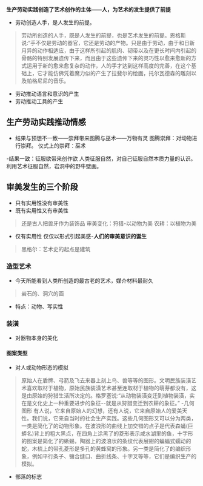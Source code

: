 **生产劳动实践创造了艺术创作的主体——人，为艺术的发生提供了前提**
- 劳动创造人手，是人发生的前提。
>劳动所创造的人手，既是人发生的前提，也是艺术发生的前提。恩格斯说:“手不仅是劳动的器官，它还是劳动的产物。只是由于劳动，由于和日新月异的动作相适应，由于这样所引起的肌肉、韧带以及在更长时间内引起的骨骼的特别发展遗传下来，而且由于这些遗传下来的灵巧性以愈来愈新的方式运用于新的愈来愈复杂的动作，人的手才达到这样高度的完善，在这个基础上，它才能仿佛凭着魔力似的产生了拉斐尔的绘画，托尔瓦德森的雕刻以及帕格尼尼的音乐。
- 劳动推动语言和意识的产生
- 劳动推动工具的产生

## 生产劳动实践推动情感
- 结果与预想不一致——崇拜带来图腾与巫术——万物有灵
图腾崇拜：对动物进行崇拜。
仪式上的崇拜：巫术

-结果一致：征服欲带来创作欲
人类征服自然，对自己征服自然本质力量的认识。利用艺术征服自然，岩洞中的野牛壁画。

## 审美发生的三个阶段
- 只有实用性没有审美性
- 既有实用性又有审美性
>还是古人把兽牙作为装饰品
审美变化：狩猎-以动物为美 农耕：以植物为美
- 仅有实用性
  仅仅以形式引起美感-**人们的审美意识的诞生**

>黑格尔：艺术史的起点是建筑
### 造型艺术
- 今天所能看到人类所创造的最古老的艺术，媒介材料最耐久
>岩石的、洞穴的画
- 特点：动物、写实性

### 装潢
- 对器物本身的美化
#### 图案类型
- 对人或动物形态的模拟
> 原始人在盾牌、弓箭及飞去来器上刻上鸟、兽等等的图形。文明民族装潢艺术喜欢取材于植物，原始民族装潢艺术甚至连取材于植物的萌芽都没有，这是由原始的狩猎生活所决定的。格罗塞说:“从动物装潢变迁到植物装潢，实在是文化史上一种重要进步的象征--就是从狩猎变迁到农耕的象征。”
-几何图形
> 有人说，它来自原始人的幻想，还有人说，它来自原始人的爱美天性。我们说，它来自当时的社会生产实践。这些几何图形又可以分为两类，一类是简化了的动物形象。在波浪形的曲线上加交错的点子是代表森蛹(巨蟒名)背上的粗大黑点，在四角上涂黑了的菱形表示咸水湖里的鱼，十字形的图案是简化了的蜥蜴，陶器上的波浪状的条纹代表展翅的蝙蝠式蠕动的蛇，木梳上的带孔菱形是多孔的黄蜂窝的形象。另一类是简化了的编织形象，例如平行条子、镶合缝口、曲折线条、十字叉等等，它们是编织生产的模拟。
- 部落的标志
